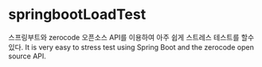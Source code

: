 # springbootLoadTest
스프링부트와 zerocode 오픈소스 API를 이용하여 아주 쉽게 스트레스 테스트를 할수 있다.
It is very easy to stress test using Spring Boot and the zerocode open source API.
